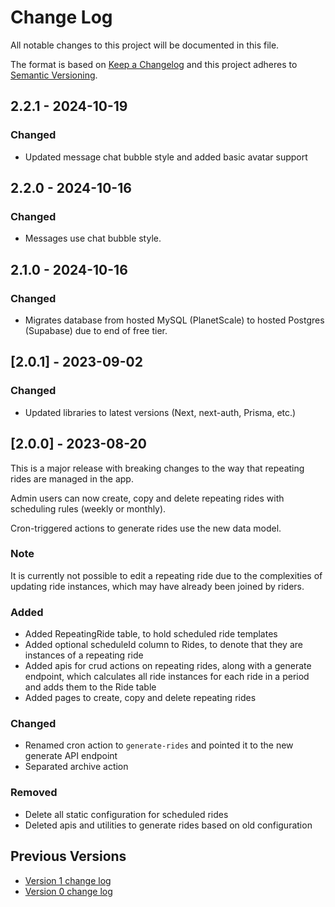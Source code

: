 # Change Log

All notable changes to this project will be documented in this file.

The format is based on [Keep a Changelog](http://keepachangelog.com/)
and this project adheres to [Semantic Versioning](http://semver.org/).

## 2.2.1 - 2024-10-19

### Changed

- Updated message chat bubble style and added basic avatar support

## 2.2.0 - 2024-10-16

### Changed

- Messages use chat bubble style.

## 2.1.0 - 2024-10-16

### Changed

- Migrates database from hosted MySQL (PlanetScale) to hosted Postgres (Supabase) due to end of free tier.

## [2.0.1] - 2023-09-02

### Changed

- Updated libraries to latest versions (Next, next-auth, Prisma, etc.)

## [2.0.0] - 2023-08-20

This is a major release with breaking changes to the way that repeating rides are managed in the app.

Admin users can now create, copy and delete repeating rides with scheduling rules (weekly or monthly).

Cron-triggered actions to generate rides use the new data model.

### Note

It is currently not possible to edit a repeating ride due to the complexities of updating ride instances, which may have already been joined by riders.

### Added

- Added RepeatingRide table, to hold scheduled ride templates
- Added optional scheduleId column to Rides, to denote that they are instances of a repeating ride
- Added apis for crud actions on repeating rides, along with a generate endpoint, which calculates all ride instances for each ride in a period and adds them to the Ride table
- Added pages to create, copy and delete repeating rides

### Changed

- Renamed cron action to `generate-rides` and pointed it to the new generate API endpoint
- Separated archive action

### Removed

- Delete all static configuration for scheduled rides
- Deleted apis and utilities to generate rides based on old configuration

## Previous Versions

- [Version 1 change log](./CHANGELOG-v1.md)
- [Version 0 change log](./CHANGELOG-v0.md)
